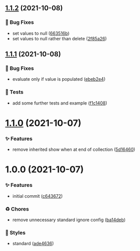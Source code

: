 ## [1.1.2](https://github.com/wmfs/cardscript-post-processor/compare/v1.1.1...v1.1.2) (2021-10-08)


### 🐛 Bug Fixes

* set values to null ([663516b](https://github.com/wmfs/cardscript-post-processor/commit/663516b263e1fbe1572a43f48254d3566dcb23e2))
* set values to null rather than delete ([2f85a26](https://github.com/wmfs/cardscript-post-processor/commit/2f85a26de766cd070c1bbe3a842f31110b850da1))

## [1.1.1](https://github.com/wmfs/cardscript-post-processor/compare/v1.1.0...v1.1.1) (2021-10-08)


### 🐛 Bug Fixes

* evaluate only if value is populated ([ebeb2e4](https://github.com/wmfs/cardscript-post-processor/commit/ebeb2e4e7e38209ed73dc99930e7d4f9560c2125))


### 🚨 Tests

* add some further tests and example ([f1c1408](https://github.com/wmfs/cardscript-post-processor/commit/f1c1408b2b7ed474aa2b769fa721057f8b0ac728))

# [1.1.0](https://github.com/wmfs/cardscript-post-processor/compare/v1.0.0...v1.1.0) (2021-10-07)


### ✨ Features

* remove inherited show when at end of collection ([5d16460](https://github.com/wmfs/cardscript-post-processor/commit/5d164605462cbb240ca995e77aa3b7da74fa227e))

# 1.0.0 (2021-10-07)


### ✨ Features

* initial commit ([c643672](https://github.com/wmfs/cardscript-post-processor/commit/c643672eed8cd088fbf12a453aa31429fc22cc48))


### ♻️ Chores

* remove unnecessary standard ignore config ([ba14deb](https://github.com/wmfs/cardscript-post-processor/commit/ba14deb6b8c53263bb174d877d273cc27d88d906))


### 💎 Styles

* standard ([ade4636](https://github.com/wmfs/cardscript-post-processor/commit/ade463680d695a6fd2fb8f281028f05589f3fab6))
